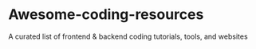 # Awesome-coding-resources
A curated list of frontend &amp; backend coding tutorials, tools, and websites
